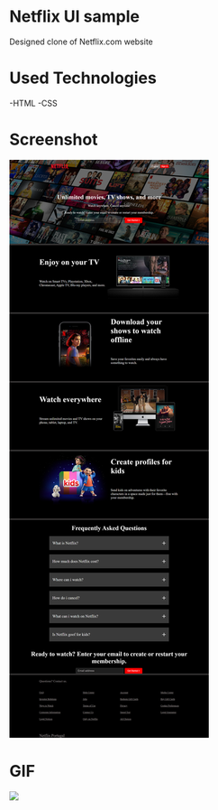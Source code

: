 # Netflix UI sample
Designed clone of Netflix.com website

# Used Technologies
-HTML
-CSS

# Screenshot

![](images/netflix.png)

# GIF

![](images/Netflix.gif)